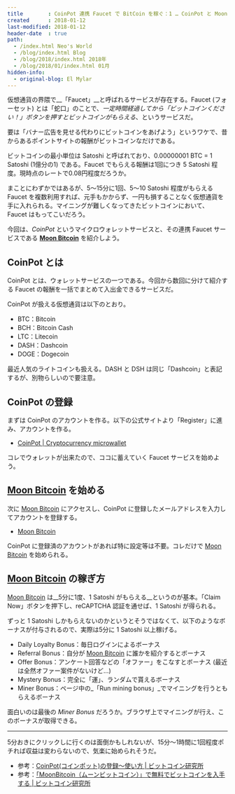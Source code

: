 ```yaml
---
title        : CoinPot 連携 Faucet で BitCoin を稼ぐ：1 … CoinPot と Moon Bitcoin
created      : 2018-01-12
last-modified: 2018-01-12
header-date  : true
path:
  - /index.html Neo's World
  - /blog/index.html Blog
  - /blog/2018/index.html 2018年
  - /blog/2018/01/index.html 01月
hidden-info:
  - original-blog: El Mylar
---
```


仮想通貨の界隈で__「Faucet」__と呼ばれるサービスが存在する。Faucet (フォーセット) とは「蛇口」のことで、_一定時間経過してから「ビットコインください！」ボタンを押すとビットコインがもらえる_、というサービスだ。

要は「バナー広告を見せる代わりにビットコインをあげよう」というワケで、昔からあるポイントサイトの報酬がビットコインなだけである。

ビットコインの最小単位は Satoshi と呼ばれており、0.00000001 BTC = 1 Satoshi (1億分の1) である。Faucet でもらえる報酬は1回につき 5 Satoshi 程度。現時点のレートで0.08円程度だろうか。

まことにわずかではあるが、5～15分に1回、5～10 Satoshi 程度がもらえる Faucet を複数利用すれば、元手もかからず、一円も損することなく仮想通貨を手に入れられる。マイニングが難しくなってきたビットコインにおいて、Faucet はもってこいだろう。

今回は、_CoinPot_ というマイクロウォレットサービスと、その連携 Faucet サービスである __[Moon Bitcoin](http://moonbit.co.in/?ref=f9b82c79d5bf)__ を紹介しよう。

## CoinPot とは

CoinPot とは、ウォレットサービスの一つである。今回から数回に分けて紹介する Faucet の報酬を一括でまとめて入出金できるサービスだ。

CoinPot が扱える仮想通貨は以下のとおり。

- BTC：Bitcoin
- BCH：Bitcoin Cash
- LTC：Litecoin
- DASH：Dashcoin
- DOGE：Dogecoin

最近人気のライトコインも扱える。DASH と DSH は同じ「Dashcoin」と表記するが、別物らしいので要注意。

## CoinPot の登録

まずは CoinPot のアカウントを作る。以下の公式サイトより「Register」に進み、アカウントを作る。

- [CoinPot | Cryptocurrency microwallet](https://coinpot.co/)

コレでウォレットが出来たので、ココに蓄えていく Faucet サービスを始めよう。

## [Moon Bitcoin](http://moonbit.co.in/?ref=f9b82c79d5bf) を始める

次に [Moon Bitcoin](http://moonbit.co.in/?ref=f9b82c79d5bf) にアクセスし、CoinPot に登録したメールアドレスを入力してアカウントを登録する。

- [Moon Bitcoin](http://moonbit.co.in/?ref=f9b82c79d5bf)

CoinPot に登録済のアカウントがあれば特に設定等は不要。コレだけで [Moon Bitcoin](http://moonbit.co.in/?ref=f9b82c79d5bf) を始められる。

## [Moon Bitcoin](http://moonbit.co.in/?ref=f9b82c79d5bf) の稼ぎ方

[Moon Bitcoin](http://moonbit.co.in/?ref=f9b82c79d5bf) は__5分に1度、1 Satoshi がもらえる__というのが基本。「Claim Now」ボタンを押下し、reCAPTCHA 認証を通せば、1 Satoshi が得られる。

ずっと 1 Satoshi しかもらえないのかというとそうではなくて、以下のようなボーナスが付与されるので、実際は5分に 1 Satoshi 以上稼げる。

- Daily Loyalty Bonus：毎日ログインによるボーナス
- Referral Bonus：自分が [Moon Bitcoin](http://moonbit.co.in/?ref=f9b82c79d5bf) に誰かを紹介するとボーナス
- Offer Bonus：アンケート回答などの「オファー」をこなすとボーナス (最近は全然オファー案件がないけど…)
- Mystery Bonus：完全に「運」、ランダムで貰えるボーナス
- Miner Bonus：ページ中の_「Run mining bonus」_でマイニングを行うともらえるボーナス

面白いのは最後の _Miner Bonus_ だろうか。ブラウザ上でマイニングが行え、このボーナスが取得できる。

---

5分おきにクリックしに行くのは面倒かもしれないが、15分～1時間に1回程度ポチれば収益は変わらないので、気楽に始められそうだ。

- 参考：[CoinPot(コインポット)の登録〜使い方 | ビットコイン研究所](http://ビットコイン研究所.xyz/coinpot%e3%82%b3%e3%82%a4%e3%83%b3%e3%83%9d%e3%83%83%e3%83%88%e3%81%ae%e7%99%bb%e9%8c%b2%e3%80%9c%e4%bd%bf%e3%81%84%e6%96%b9)
- 参考：[「MoonBitcoin（ムーンビットコイン）」で無料でビットコインを入手する | ビットコイン研究所](http://ビットコイン研究所.xyz/%e3%80%8cmoonbitcoin%e3%80%8d%e3%81%a7%e7%84%a1%e6%96%99%e3%81%a7%e3%83%93%e3%83%83%e3%83%88%e3%82%b3%e3%82%a4%e3%83%b3%e3%82%92%e5%85%a5%e6%89%8b%e3%81%99%e3%82%8b)
